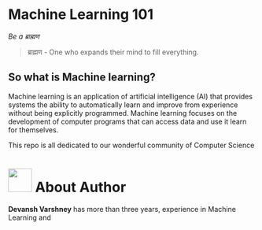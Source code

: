 #                                                 Machine Learning 101 
*Be a ब्राह्मण*
> ब्राह्मण - One who expands their mind to fill everything.

## So what is Machine learning?

Machine learning is an application of artificial intelligence (AI) that provides systems the ability to automatically
learn and improve from experience without being explicitly programmed. Machine learning focuses on the development of 
computer programs that can access data and use it learn for themselves.


This repo is all dedicated to our wonderful community of Computer Science 




# <img src="https://avatars2.githubusercontent.com/u/20411128?s=460&v=4" width="48"> About Author

**Devansh Varshney** has more than three years, experience in Machine Learning and 
